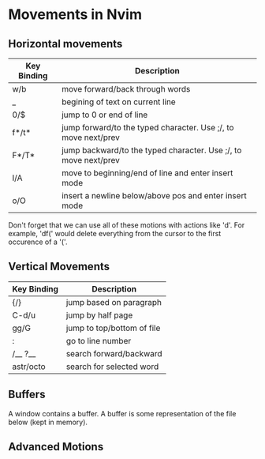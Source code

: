 # Movements in Nvim

## Horizontal movements
| Key Binding | Description |
| ----------- | ----------- |
| w/b         | move forward/back through words |
| _           | begining of text on current line |
| 0/$         | jump to 0 or end of line | 
| f*/t*       | jump forward/to the typed character. Use ;/, to move next/prev |
| F*/T*       | jump backward/to the typed character. Use ;/, to move next/prev |
| I/A         | move to beginning/end of line and enter insert mode | 
| o/O         | insert a newline below/above pos and enter insert mode |

Don't forget that we can use all of these motions with actions like 'd'.
For example, 'df(' would delete everything from the cursor to the first
occurence of a '('.

## Vertical Movements
| Key Binding | Description |
| ----------- | ----------- |
| {/}         | jump based on paragraph |
| C-d/u       | jump by half page |
| gg/G        | jump to top/bottom of file |
| :<line>     | go to line number |
| /__  ?__    | search forward/backward |
| astr/octo   | search for selected word |

## Buffers
A window contains a buffer.
A buffer is some representation of the file below (kept in memory).

## Advanced Motions
